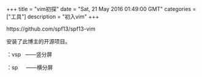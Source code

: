 +++ 
title = "vim初探" 
date = "Sat, 21 May 2016 01:49:00 GMT" 
categories = ["工具"] 
description = "初入vim" 
+++ 


<p>https://github.com/spf13/spf13-vim</p>
<p>安装了此博主的开源项目。</p>
<p>：vsp &nbsp; &mdash;&mdash;竖分屏</p>
<p>：sp &nbsp;　&mdash;&mdash;横分屏&nbsp;</p>





